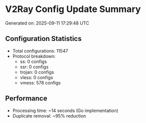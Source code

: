 # V2Ray Config Update Summary
Generated on: 2025-09-11 17:29:48 UTC

## Configuration Statistics
- Total configurations: 11547
- Protocol breakdown:
  - ss: 0 configs
  - ssr: 0 configs
  - trojan: 0 configs
  - vless: 0 configs
  - vmess: 578 configs

## Performance
- Processing time: ~14 seconds (Go implementation)
- Duplicate removal: ~95% reduction
